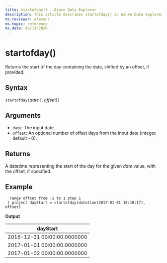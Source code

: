 ```yaml
---
title: startofday() - Azure Data Explorer
description: This article describes startofday() in Azure Data Explorer.
ms.reviewer: alexans
ms.topic: reference
ms.date: 02/13/2020
---
```

# startofday()

Returns the start of the day containing the date, shifted by an offset, if provided.

## Syntax

`startofday(`*date* [`,`*offset*]`)`

## Arguments

* `date`: The input date.
* `offset`: An optional number of offset days from the input date (integer, default - 0). 

## Returns

A datetime representing the start of the day for the given *date* value, with the offset, if specified.

## Example

```kusto
  range offset from -1 to 1 step 1
 | project dayStart = startofday(datetime(2017-01-01 10:10:17), offset) 
```

**Output**

|dayStart|
|---|
|2016-12-31 00:00:00.0000000|
|2017-01-01 00:00:00.0000000|
|2017-01-02 00:00:00.0000000|